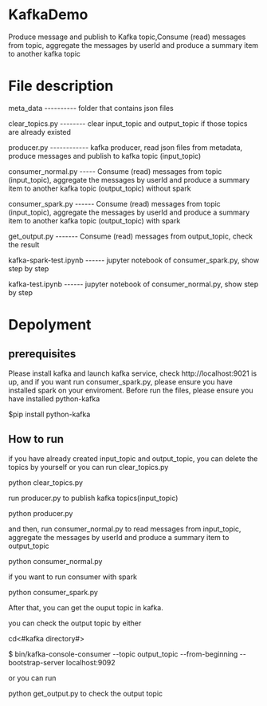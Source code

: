# KafkaDemo

Produce message and publish to Kafka topic,Consume (read) messages from topic, aggregate the messages by userId and produce a summary item to another kafka topic

# File description
meta_data ----------  folder that contains json files

clear_topics.py -------- clear input_topic and output_topic if those topics are already existed

producer.py ------------ kafka producer, read json files from metadata, produce messages and publish to kafka topic (input_topic)

consumer_normal.py ----- Consume (read) messages from topic (input_topic), aggregate the messages by userId and produce a summary item to another kafka topic (output_topic) without spark

consumer_spark.py ------ Consume (read) messages from topic (input_topic), aggregate the messages by userId and produce a summary item to another kafka topic (output_topic) with spark

get_output.py -------  Consume (read) messages from output_topic, check the result

kafka-spark-test.ipynb ------ jupyter notebook of consumer_spark.py, show step by step

kafka-test.ipynb ------ jupyter notebook of consumer_normal.py, show step by step

# Depolyment 

## prerequisites
Please install kafka and launch kafka service, check http://localhost:9021 is up,  and if you want run consumer_spark.py, please ensure you have installed spark on your enviroment.
Before run the files, please ensure you have installed python-kafka

$pip install python-kafka

## How to run

if you have already created input_topic and output_topic, you can delete the topics by yourself or you can run clear_topics.py

python clear_topics.py

run producer.py to publish kafka topics(input_topic)

python producer.py 

and then, run consumer_normal.py to read messages from input_topic, aggregate the messages by userId and produce a summary item to output_topic

python consumer_normal.py

if you want to run consumer with spark 

python consumer_spark.py

After that, you can get the ouput topic in kafka.

you can check the output topic by either 

cd<#kafka directory#>
  
$ bin/kafka-console-consumer --topic output_topic  --from-beginning --bootstrap-server localhost:9092

or you can run 

python get_output.py to check the output topic


